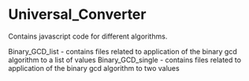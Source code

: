 # Universal_Converter
Contains javascript code for different algorithms. 

Binary_GCD_list - contains files related to application of the binary gcd algorithm to a list of values
Binary_GCD_single - contains files related to application of the binary gcd algorithm to two values